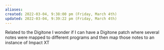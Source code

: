 ```yaml
---
aliases: 
created: 2022-03-04, 9:38:00 pm (Friday, March 4th)
updated: 2022-03-04, 9:39:22 pm (Friday, March 4th)
---
```

Related to the Digitone
I wonder if I can have a Digitone patch where several notes were mapped to different programs and then map those notes to an instance of Impact XT